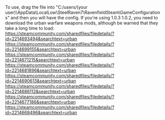 To use, drag the file into "C:/users/(your user)\AppData\LocalLow\SteelRaven7\RavenfieldSteam\GameConfigurations" and then you will have the config. 
If you're using 1.0.3 1.0.2, you need to download the urban warfare weapons mods, although be warned that they take a long time to load:
https://steamcommunity.com/sharedfiles/filedetails/?id=2214693494&searchtext=urban
https://steamcommunity.com/sharedfiles/filedetails/?id=2214699155&searchtext=urban
https://steamcommunity.com/sharedfiles/filedetails/?id=2214671215&searchtext=urban
https://steamcommunity.com/sharedfiles/filedetails/?id=2214681896&searchtext=urban
https://steamcommunity.com/sharedfiles/filedetails/?id=2214690613&searchtext=urban
https://steamcommunity.com/sharedfiles/filedetails/?id=2214686112&searchtext=urban
https://steamcommunity.com/sharedfiles/filedetails/?id=2214677186&searchtext=urban
https://steamcommunity.com/sharedfiles/filedetails/?id=2214668496&searchtext=urban
